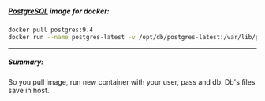 ##### [PostgreSQL](https://hub.docker.com/_/postgres/) image for docker:

```bash
docker pull postgres:9.4
docker run --name postgres-latest -v /opt/db/postgres-latest:/var/lib/postgresql/data -e POSTGRES_USER=docker -e POSTGRES_PASSWORD=docker -e POSTGRES_DB=docker -p 5432:5432 -d postgres:9.4
```
___

##### Summary:

So you pull image, run new container with your user, pass and db. Db's files save in host.
